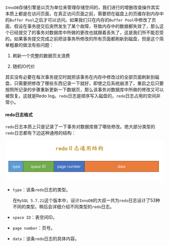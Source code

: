 `InnoDB`存储引擎是以页为单位来管理存储空间的，我们进行的增删改查操作其实本质上都是在访问页面，在真正访问页面之前，需要把在磁盘上的页缓存到内存中的`Buffer Pool`之后才可以访问。如果我们只在内存的`Buffer Pool`中修改了页面，假设在事务提交后突然发生了某个故障，导致内存中的数据都失效了，那么这个已经提交了的事务对数据库中所做的更改也就跟着丢失了，这是我们所不能忍受的。如果事务提交完成之前把该事务所修改的所有页面都刷新到磁盘，但是这个简单粗暴的做法有些问题：

1. 刷新一个完整的数据页太浪费

2. 随机IO代价

其实没有必要在每次事务提交时就把该事务在内存中修改过的全部页面刷新到磁盘，只需要把修改了哪些东西记录一下就好，即使之后系统崩溃了，重启之后只要按照所记录的步骤重新更新一下数据页，那么该事务对数据库中所做的修改又可以被恢复。这就是Redo log。`redo`日志是顺序写入磁盘的，`redo`日志占用的空间非常小。



#### redo日志格式

`redo`日志本质上只是记录了一下事务对数据库做了哪些修改。绝大部分类型的`redo`日志都有下边这种通用的结构：

![](./img/redoglog)

- `type`：该条`redo`日志的类型。

  在`MySQL 5.7.21`这个版本中，设计`InnoDB`的大叔一共为`redo`日志设计了53种不同的类型，稍后会详细介绍不同类型的`redo`日志。

- `space ID`：表空间ID。

- `page number`：页号。

- `data`：该条`redo`日志的具体内容。

